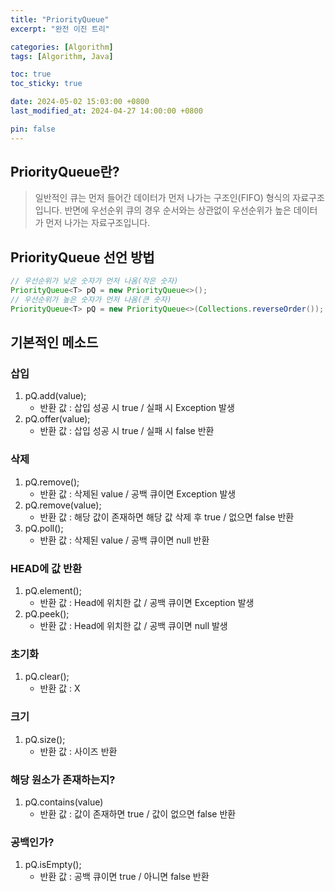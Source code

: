 ```yaml
---
title: "PriorityQueue"
excerpt: "완전 이진 트리"

categories: [Algorithm]
tags: [Algorithm, Java]

toc: true
toc_sticky: true

date: 2024-05-02 15:03:00 +0800
last_modified_at: 2024-04-27 14:00:00 +0800

pin: false
---
```


## PriorityQueue란?
>일반적인 큐는 먼저 들어간 데이터가 먼저 나가는 구조인(FIFO) 형식의 자료구조입니다.
반면에 우선순위 큐의 경우 순서와는 상관없이 우선순위가 높은 데이터가 
먼저 나가는 자료구조입니다.

## PriorityQueue 선언 방법
```Java
// 우선순위가 낮은 숫자가 먼저 나옴(작은 숫자)
PriorityQueue<T> pQ = new PriorityQueue<>();
// 우선순위가 높은 숫자가 먼저 나옴(큰 숫자)
PriorityQueue<T> pQ = new PriorityQueue<>(Collections.reverseOrder());
```

## 기본적인 메소드

### 삽입
1. pQ.add(value);
   - 반환 값 : 삽입 성공 시 true / 실패 시 Exception 발생
2. pQ.offer(value);
   - 반환 값 : 삽입 성공 시 true / 실패 시 false 반환 

### 삭제
1. pQ.remove();
   - 반환 값 : 삭제된 value / 공백 큐이면 Exception 발생
2. pQ.remove(value);
   - 반환 값 : 해당 값이 존재하면 해당 값 삭제 후 true / 없으면 false 반환 
3. pQ.poll();
   - 반환 값 : 삭제된 value / 공백 큐이면 null 반환

### HEAD에 값 반환
1. pQ.element();
   - 반환 값 : Head에 위치한 값 / 공백 큐이면 Exception 발생
2. pQ.peek();
   - 반환 값 : Head에 위치한 값 / 공백 큐이면 null 발생

### 초기화
1. pQ.clear();
   - 반환 값 : X

### 크기
1. pQ.size();
   - 반환 값 : 사이즈 반환

### 해당 원소가 존재하는지?
1. pQ.contains(value)
   - 반환 값 : 값이 존재하면 true / 값이 없으면 false 반환

### 공백인가?
1. pQ.isEmpty();
   - 반환 값 : 공백 큐이면 true / 아니면 false 반환 